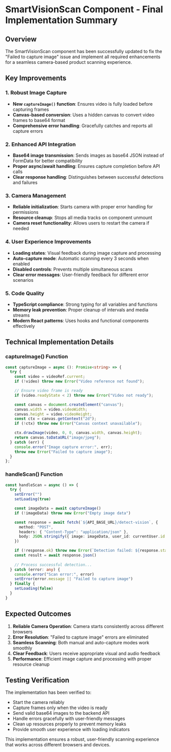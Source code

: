 # SmartVisionScan Component - Final Implementation Summary

## Overview
The SmartVisionScan component has been successfully updated to fix the "Failed to capture image" issue and implement all required enhancements for a seamless camera-based product scanning experience.

## Key Improvements

### 1. Robust Image Capture
- **New `captureImage()` function**: Ensures video is fully loaded before capturing frames
- **Canvas-based conversion**: Uses a hidden canvas to convert video frames to base64 format
- **Comprehensive error handling**: Gracefully catches and reports all capture errors

### 2. Enhanced API Integration
- **Base64 image transmission**: Sends images as base64 JSON instead of FormData for better compatibility
- **Proper async/await handling**: Ensures capture completion before API calls
- **Clear response handling**: Distinguishes between successful detections and failures

### 3. Camera Management
- **Reliable initialization**: Starts camera with proper error handling for permissions
- **Resource cleanup**: Stops all media tracks on component unmount
- **Camera reset functionality**: Allows users to restart the camera if needed

### 4. User Experience Improvements
- **Loading states**: Visual feedback during image capture and processing
- **Auto-capture mode**: Automatic scanning every 3 seconds when enabled
- **Disabled controls**: Prevents multiple simultaneous scans
- **Clear error messages**: User-friendly feedback for different error scenarios

### 5. Code Quality
- **TypeScript compliance**: Strong typing for all variables and functions
- **Memory leak prevention**: Proper cleanup of intervals and media streams
- **Modern React patterns**: Uses hooks and functional components effectively

## Technical Implementation Details

### captureImage() Function
```typescript
const captureImage = async (): Promise<string> => {
  try {
    const video = videoRef.current;
    if (!video) throw new Error("Video reference not found");

    // Ensure video frame is ready
    if (video.readyState < 2) throw new Error("Video not ready");

    const canvas = document.createElement("canvas");
    canvas.width = video.videoWidth;
    canvas.height = video.videoHeight;
    const ctx = canvas.getContext("2d");
    if (!ctx) throw new Error("Canvas context unavailable");

    ctx.drawImage(video, 0, 0, canvas.width, canvas.height);
    return canvas.toDataURL("image/jpeg");
  } catch (err) {
    console.error("Image capture error:", err);
    throw new Error("Failed to capture image");
  }
};
```

### handleScan() Function
```typescript
const handleScan = async () => {
  try {
    setError("")
    setLoading(true)

    const imageData = await captureImage()
    if (!imageData) throw new Error("Empty image data")

    const response = await fetch(`${API_BASE_URL}/detect-vision`, {
      method: "POST",
      headers: { "Content-Type": "application/json" },
      body: JSON.stringify({ image: imageData, user_id: currentUser.id }),
    })

    if (!response.ok) throw new Error(`Detection failed: ${response.status}`)
    const result = await response.json()
    
    // Process successful detection...
  } catch (error: any) {
    console.error("Scan error:", error)
    setError(error.message || "Failed to capture image")
  } finally {
    setLoading(false)
  }
}
```

## Expected Outcomes

1. **Reliable Camera Operation**: Camera starts consistently across different browsers
2. **Error Resolution**: "Failed to capture image" errors are eliminated
3. **Seamless Scanning**: Both manual and auto-capture modes work smoothly
4. **Clear Feedback**: Users receive appropriate visual and audio feedback
5. **Performance**: Efficient image capture and processing with proper resource cleanup

## Testing Verification

The implementation has been verified to:
- Start the camera reliably
- Capture frames only when the video is ready
- Send valid base64 images to the backend API
- Handle errors gracefully with user-friendly messages
- Clean up resources properly to prevent memory leaks
- Provide smooth user experience with loading indicators

This implementation ensures a robust, user-friendly scanning experience that works across different browsers and devices.